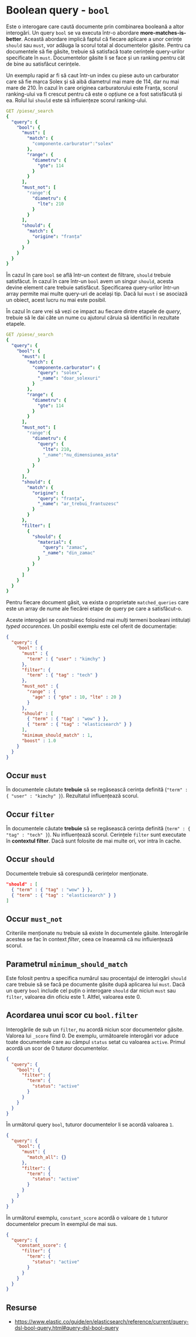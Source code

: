 # Boolean query - `bool`

Este o interogare care caută documente prin combinarea booleană a altor interogări. Un query `bool` se va executa într-o abordare **more-matches-is-better**. Această abordare implică faptul că fiecare aplicare a unor cerințe `should` sau `must`, vor adăuga la scorul total al documentelor găsite. Pentru ca documentele să fie găsite, trebuie să satisfacă toate cerințele query-urilor specificate în `must`. Documentelor găsite li se face și un ranking pentru cât de bine au satisfăcut cerințele.

Un exemplu rapid ar fi să caut într-un index cu piese auto un carburator care să fie marca Solex și să aibă diametrul mai mare de 114, dar nu mai mare de 210. În cazul în care originea carburatorului este Franța, scorul ranking-ului va fi crescut pentru că este o opțiune ce a fost satisfăcută și ea. Rolul lui `should` este să influiențeze scorul ranking-ului.

```yaml
GET /piese/_search
{
  "query": {
    "bool": {
      "must": [
        "match": {
          "componente.carburator":"solex"
        },
        "range": {
          "diametru": {
            "gte": 114
          }
        }
      ],
      "must_not": [
        "range":{
          "diametru": {
            "lte": 210
          }
        }
      ],
      "should": {
        "match": {
          "origine": "franța"
        }
      }
    }
  }
}
```

În cazul în care `bool` se află într-un context de filtrare, `should` trebuie satisfăcut. În cazul în care într-un `bool` avem un singur `should`, acesta devine element care trebuie satisfăcut. Specificarea query-urilor într-un array permite mai multe query-uri de același tip. Dacă lui `must` i se asociază un obiect, acest lucru nu mai este posibil.

În cazul în care vrei să vezi ce impact au fiecare dintre etapele de *query*, trebuie să le dai câte un nume cu ajutorul căruia să identifici în rezultate etapele.

```yaml
GET /piese/_search
{
  "query": {
    "bool": {
      "must": [
        "match": {
          "componente.carburator": {
            "query": "solex",
            "_name": "doar_solexuri"
          }
        },
        "range": {
          "diametru": {
            "gte": 114
          }
        }
      ],
      "must_not": [
        "range":{
          "diametru": {
            "query": {
              "lte": 210,
              "_name":"nu_dimensiunea_asta"
            }
          }
        }
      ],
      "should": {
        "match": {
          "origine": {
            "query": "franța",
            "_name": "ar_trebui_frantuzesc"
          }
        }
      },
      "filter": [
        {
          "should": {
            "material": {
              "query": "zamac",
              "_name": "din_zamac"
            }
          }
        }
      ]
    }
  }
}
```

Pentru fiecare document găsit, va exista o proprietate `matched_queries` care este un array de nume ale fiecărei etape de query pe care a satisfăcut-o.

Aceste interogări se construiesc folosind mai mulți termeni booleani intitulați *typed occurences*. Un posibil exemplu este cel oferit de documentație:

```json
{
  "query": {
    "bool" : {
      "must" : {
        "term" : { "user" : "kimchy" }
      },
      "filter": {
        "term" : { "tag" : "tech" }
      },
      "must_not" : {
        "range" : {
          "age" : { "gte" : 10, "lte" : 20 }
        }
      },
      "should" : [
        { "term" : { "tag" : "wow" } },
        { "term" : { "tag" : "elasticsearch" } }
      ],
      "minimum_should_match" : 1,
      "boost" : 1.0
    }
  }
}
```

## Occur `must`

În documentele căutate **trebuie** să se regăsească cerința definită (`"term" : { "user" : "kimchy" }`). Rezultatul influențează scorul.


## Occur `filter`

În documentele căutate **trebuie** să se regăsească cerința definită (`term" : { "tag" : "tech" }`). Nu influențează scorul. Cerințele `filter` sunt executate în **contextul filter**. Dacă sunt folosite de mai multe ori, vor intra în cache.

## Occur `should`

Documentele trebuie să corespundă cerințelor menționate.

```json
"should" : [
  { "term" : { "tag" : "wow" } },
  { "term" : { "tag" : "elasticsearch" } }
]
```

## Occur `must_not`

Criteriile menționate nu trebuie să existe în documentele găsite. Interogările acestea se fac în context *filter*, ceea ce înseamnă că nu influiențează scorul.

## Parametrul `minimum_should_match`

Este folosit pentru a specifica numărul sau procentajul de interogări `should` care trebuie să se facă pe documente găsite după aplicarea lui `must`.
Dacă un query `bool` include cel puțin o interogare `should` dar niciun `must` sau `filter`, valoarea din oficiu este 1. Altfel, valoarea este 0.

## Acordarea unui scor cu `bool.filter`

Interogările de sub un `filter`, nu acordă niciun scor documentelor găsite. Valorea lui `_score` fiind 0. De exemplu, următoarele interogări vor aduce toate documentele care au câmpul `status` setat cu valoarea `active`. Primul acordă un scor de 0 tuturor documentelor.

```json
{
  "query": {
    "bool": {
      "filter": {
        "term": {
          "status": "active"
        }
      }
    }
  }
}
```

În următorul query `bool`, tuturor documentelor li se acordă valoarea `1`.

```json
{
  "query": {
    "bool": {
      "must": {
        "match_all": {}
      },
      "filter": {
        "term": {
          "status": "active"
        }
      }
    }
  }
}
```

În următorul exemplu, `constant_score` acordă o valoare de `1` tuturor documentelor precum în exemplul de mai sus.

```json
{
  "query": {
    "constant_score": {
      "filter": {
        "term": {
          "status": "active"
        }
      }
    }
  }
}
```

## Resurse

- https://www.elastic.co/guide/en/elasticsearch/reference/current/query-dsl-bool-query.html#query-dsl-bool-query
